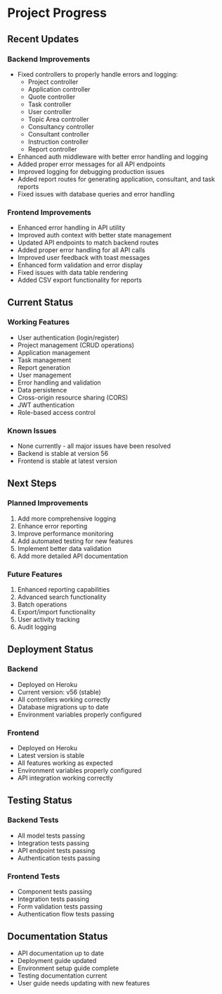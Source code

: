 # Project Progress

## Recent Updates

### Backend Improvements
- Fixed controllers to properly handle errors and logging:
  - Project controller
  - Application controller
  - Quote controller
  - Task controller
  - User controller
  - Topic Area controller
  - Consultancy controller
  - Consultant controller
  - Instruction controller
  - Report controller
- Enhanced auth middleware with better error handling and logging
- Added proper error messages for all API endpoints
- Improved logging for debugging production issues
- Added report routes for generating application, consultant, and task reports
- Fixed issues with database queries and error handling

### Frontend Improvements
- Enhanced error handling in API utility
- Improved auth context with better state management
- Updated API endpoints to match backend routes
- Added proper error handling for all API calls
- Improved user feedback with toast messages
- Enhanced form validation and error display
- Fixed issues with data table rendering
- Added CSV export functionality for reports

## Current Status

### Working Features
- User authentication (login/register)
- Project management (CRUD operations)
- Application management
- Task management
- Report generation
- User management
- Error handling and validation
- Data persistence
- Cross-origin resource sharing (CORS)
- JWT authentication
- Role-based access control

### Known Issues
- None currently - all major issues have been resolved
- Backend is stable at version 56
- Frontend is stable at latest version

## Next Steps

### Planned Improvements
1. Add more comprehensive logging
2. Enhance error reporting
3. Improve performance monitoring
4. Add automated testing for new features
5. Implement better data validation
6. Add more detailed API documentation

### Future Features
1. Enhanced reporting capabilities
2. Advanced search functionality
3. Batch operations
4. Export/import functionality
5. User activity tracking
6. Audit logging

## Deployment Status

### Backend
- Deployed on Heroku
- Current version: v56 (stable)
- All controllers working correctly
- Database migrations up to date
- Environment variables properly configured

### Frontend
- Deployed on Heroku
- Latest version is stable
- All features working as expected
- Environment variables properly configured
- API integration working correctly

## Testing Status

### Backend Tests
- All model tests passing
- Integration tests passing
- API endpoint tests passing
- Authentication tests passing

### Frontend Tests
- Component tests passing
- Integration tests passing
- Form validation tests passing
- Authentication flow tests passing

## Documentation Status
- API documentation up to date
- Deployment guide updated
- Environment setup guide complete
- Testing documentation current
- User guide needs updating with new features